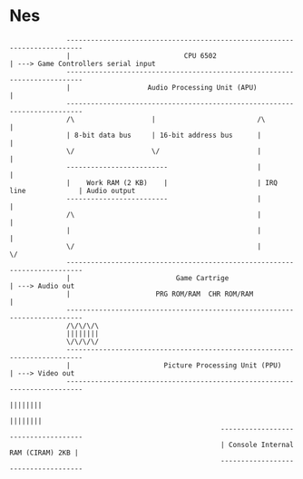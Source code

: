 # Nes

                  --------------------------------------------------------------------------        
                  |                            CPU 6502                                    | ---> Game Controllers serial input 
                  --------------------------------------------------------------------------
                  |                   Audio Processing Unit (APU)                          |
                  --------------------------------------------------------------------------
                  /\                   |                         /\                     |
                  | 8-bit data bus     | 16-bit address bus      |                      |
                  \/                   \/                        |                      |
                  -------------------------                      |                      | 
                  |    Work RAM (2 KB)    |                      | IRQ line             | Audio output 
                  -------------------------                      |                      |  
                  /\                                             |                      |
                  |                                              |                      |
                  \/                                             |                      \/
                  --------------------------------------------------------------------------        
                  |                          Game Cartrige                                 | ---> Audio out
                  |                     PRG ROM/RAM  CHR ROM/RAM                           |
                  --------------------------------------------------------------------------
                  /\/\/\/\                                      
                  ||||||||                                     
                  \/\/\/\/
                  --------------------------------------------------------------------------        
                  |                       Picture Processing Unit (PPU)                    | ---> Video out
                  --------------------------------------------------------------------------
                                                                                    ||||||||
                                                                                    ||||||||
                                                        ------------------------------------
                                                        | Console Internal RAM (CIRAM) 2KB |
                                                        ------------------------------------
